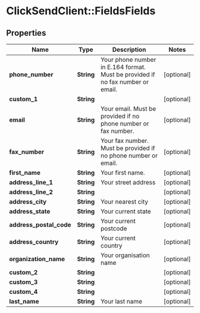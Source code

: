 # ClickSendClient::FieldsFields

## Properties
Name | Type | Description | Notes
------------ | ------------- | ------------- | -------------
**phone_number** | **String** | Your phone number in E.164 format. Must be provided if no fax number or email. | [optional] 
**custom_1** | **String** |  | [optional] 
**email** | **String** | Your email. Must be provided if no phone number or fax number. | [optional] 
**fax_number** | **String** | Your fax number. Must be provided if no phone number or email. | [optional] 
**first_name** | **String** | Your first name. | [optional] 
**address_line_1** | **String** | Your street address | [optional] 
**address_line_2** | **String** |  | [optional] 
**address_city** | **String** | Your nearest city | [optional] 
**address_state** | **String** | Your current state | [optional] 
**address_postal_code** | **String** | Your current postcode | [optional] 
**address_country** | **String** | Your current country | [optional] 
**organization_name** | **String** | Your organisation name | [optional] 
**custom_2** | **String** |  | [optional] 
**custom_3** | **String** |  | [optional] 
**custom_4** | **String** |  | [optional] 
**last_name** | **String** | Your last name | [optional] 


